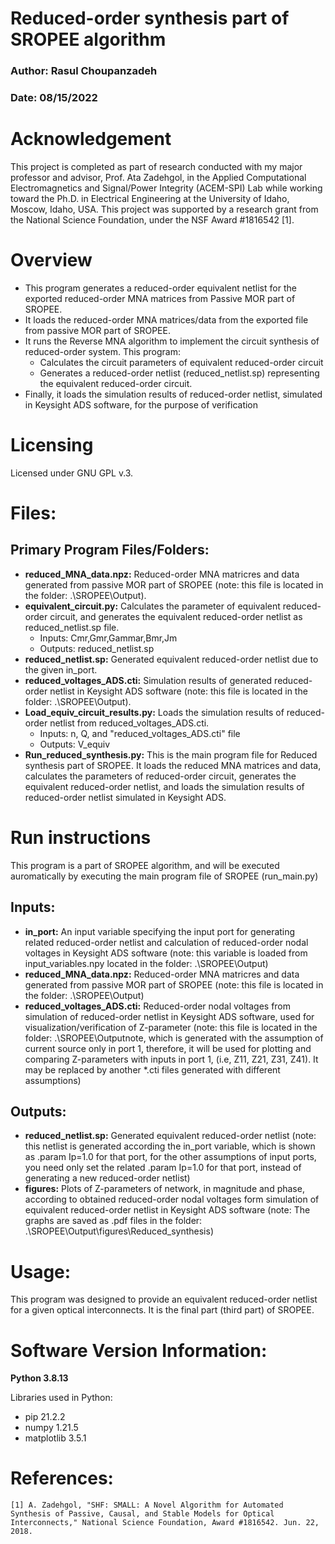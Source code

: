 # Reduced-order synthesis part of SROPEE algorithm
### Author: Rasul Choupanzadeh
### Date: 08/15/2022

# Acknowledgement
This project is completed as part of research conducted with my major professor and advisor, Prof. Ata Zadehgol, in the Applied Computational Electromagnetics and Signal/Power Integrity (ACEM-SPI) Lab while working toward the Ph.D. in Electrical Engineering at the University of Idaho, Moscow, Idaho, USA. 
This project was supported by a research grant from the National Science Foundation, under the NSF Award #1816542 [1].

# Overview
- This program generates a reduced-order equivalent netlist for the exported reduced-order MNA matrices from Passive MOR part of SROPEE.
- It loads the reduced-order MNA matrices/data from the exported file from passive MOR part of SROPEE.
- It runs the Reverse MNA algorithm to implement the circuit synthesis of reduced-order system. This program:
    * Calculates the circuit parameters of equivalent reduced-order circuit
    * Generates a reduced-order netlist (reduced_netlist.sp) representing the equivalent reduced-order circuit.
- Finally, it loads the simulation results of reduced-order netlist, simulated in Keysight ADS software, for the purpose of verification  



# Licensing
Licensed under GNU GPL v.3.
 

# Files:

## Primary Program Files/Folders:
- **reduced_MNA_data.npz:** Reduced-order MNA matricres and data generated from passive MOR part of SROPEE (note: this file is located in the folder: .\SROPEE\Output).
- **equivalent_circuit.py:** Calculates the parameter of equivalent reduced-order circuit, and generates the equivalent reduced-order netlist as reduced_netlist.sp file.
    * Inputs: Cmr,Gmr,Gammar,Bmr,Jm
    * Outputs: reduced_netlist.sp 
- **reduced_netlist.sp:** Generated equivalent reduced-order netlist due to the given in_port.
- **reduced_voltages_ADS.cti:** Simulation results of generated reduced-order netlist in Keysight ADS software (note: this file is located in the folder: .\SROPEE\Output).
- **Load_equiv_circuit_results.py:** Loads the simulation results of reduced-order netlist from reduced_voltages_ADS.cti. 
    * Inputs: n, Q, and "reduced_voltages_ADS.cti" file
    * Outputs: V_equiv
- **Run_reduced_synthesis.py:** This is the main program file for Reduced synthesis part of SROPEE. It loads the reduced MNA matrices and data, calculates the parameters of reduced-order circuit, generates the equivalent reduced-order netlist, and loads the simulation results of reduced-order netlist simulated in Keysight ADS.



# Run instructions
This program is a part of SROPEE algorithm, and will be executed auromatically by executing the main program file of SROPEE (run_main.py)


## Inputs:
- **in_port:** An input variable specifying the input port for generating related reduced-order netlist and calculation of reduced-order nodal voltages in Keysight ADS software (note: this variable is loaded from input_variables.npy located in the folder: .\SROPEE\Output)
- **reduced_MNA_data.npz:** Reduced-order MNA matricres and data generated from passive MOR part of SROPEE (note: this file is located in the folder: .\SROPEE\Output)
- **reduced_voltages_ADS.cti:** Reduced-order nodal voltages from simulation of reduced-order netlist in Keysight ADS software, used for visualization/verification of Z-parameter (note: this file is located in the folder: .\SROPEE\Outputnote, which is generated with the assumption of current source only in port 1, therefore, it will be used for plotting and comparing Z-parameters with inputs in port 1, (i.e, Z11, Z21, Z31, Z41). It may be replaced by another *.cti files generated with different assumptions)


    
## Outputs:
- **reduced_netlist.sp:** Generated equivalent reduced-order netlist (note: this netlist is generated according the in_port variable, which is shown as .param Ip=1.0 for that port, for the other assumptions of input ports, you need only set the related .param Ip=1.0 for that port, instead of generating a new reduced-order netlist)
- **figures:** Plots of Z-parameters of network, in magnitude and phase, according to obtained reduced-order nodal voltages form simulation of equivalent reduced-order netlist in Keysight ADS software (note: The graphs are saved as .pdf files in the folder: .\SROPEE\Output\figures\Reduced_synthesis)



# Usage:
This program was designed to provide an equivalent reduced-order netlist for a given optical interconnects. It is the final part (third part) of SROPEE.

# Software Version Information:
**Python 3.8.13**

Libraries used in Python:
   * pip		21.2.2
   * numpy		1.21.5
   * matplotlib	        3.5.1

# References:
```
[1] A. Zadehgol, "SHF: SMALL: A Novel Algorithm for Automated Synthesis of Passive, Causal, and Stable Models for Optical Interconnects," National Science Foundation, Award #1816542. Jun. 22, 2018.

```

